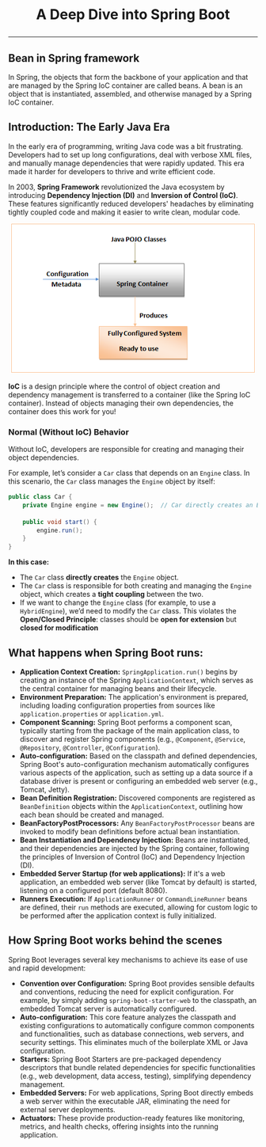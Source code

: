 # <p align="center"> A Deep Dive into Spring Boot </p>
---
## Bean in Spring framework
In Spring, the objects that form the backbone of your application and that are managed by the Spring IoC container are called beans. A bean is an object that is instantiated, assembled, and otherwise managed by a Spring IoC container.

## Introduction: The Early Java Era
In the early era of programming, writing Java code was a bit frustrating. Developers had to set up long configurations, deal with verbose XML files, and manually manage dependencies that were rapidly updated. This era made it harder for developers to thrive and write efficient code.

In 2003, **Spring Framework** revolutionized the Java ecosystem by introducing **Dependency Injection (DI)** and **Inversion of Control (IoC)**. These features significantly reduced developers' headaches by eliminating tightly coupled code and making it easier to write clean, modular code.

<p align="center"><img src="./images/ioc_container.png"/>
  
**IoC** is a design principle where the control of object creation and dependency management is transferred to a container (like the Spring IoC container). Instead of objects managing their own dependencies, the container does this work for you!

### Normal (Without IoC) Behavior
Without IoC, developers are responsible for creating and managing their object dependencies.

For example, let’s consider a `Car` class that depends on an `Engine` class. In this scenario, the `Car` class manages the `Engine` object by itself:
```java
public class Car {
    private Engine engine = new Engine();  // Car directly creates an Engine

    public void start() {
        engine.run();
    }
}
```
**In this case:**
* The `Car` class **directly creates** the `Engine` object.
* The `Car` class is responsible for both creating and managing the `Engine` object, which creates a **tight coupling** between the two.
* If we want to change the `Engine` class (for example, to use a `HybridEngine`), we’d need to modify the `Car` class. This violates the **Open/Closed Principle**: classes should be **open for extension** but **closed for modification**


## What happens when Spring Boot runs:
* **Application Context Creation:**
`SpringApplication.run()` begins by creating an instance of the Spring `ApplicationContext`, which serves as the central container for managing beans and their lifecycle.
* **Environment Preparation:**
The application's environment is prepared, including loading configuration properties from sources like `application.properties` or `application.yml`.
* **Component Scanning:**
Spring Boot performs a component scan, typically starting from the package of the main application class, to discover and register Spring components (e.g., `@Component`, `@Service`, `@Repository`, `@Controller`, `@Configuration`).
* **Auto-configuration:**
Based on the classpath and defined dependencies, Spring Boot's auto-configuration mechanism automatically configures various aspects of the application, such as setting up a data source if a database driver is present or configuring an embedded web server (e.g., Tomcat, Jetty).
* **Bean Definition Registration:**
Discovered components are registered as `BeanDefinition` objects within the `ApplicationContext`, outlining how each bean should be created and managed.
* **BeanFactoryPostProcessors:**
Any `BeanFactoryPostProcessor` beans are invoked to modify bean definitions before actual bean instantiation.
* **Bean Instantiation and Dependency Injection:**
Beans are instantiated, and their dependencies are injected by the Spring container, following the principles of Inversion of Control (IoC) and Dependency Injection (DI).
* **Embedded Server Startup (for web applications):**
If it's a web application, an embedded web server (like Tomcat by default) is started, listening on a configured port (default 8080).
* **Runners Execution:**
If `ApplicationRunner` or `CommandLineRunner` beans are defined, their `run` methods are executed, allowing for custom logic to be performed after the application context is fully initialized.

## How Spring Boot works behind the scenes
Spring Boot leverages several key mechanisms to achieve its ease of use and rapid development:
* **Convention over Configuration:**
Spring Boot provides sensible defaults and conventions, reducing the need for explicit configuration. For example, by simply adding `spring-boot-starter-web` to the classpath, an embedded Tomcat server is automatically configured.
* **Auto-configuration:**
This core feature analyzes the classpath and existing configurations to automatically configure common components and functionalities, such as database connections, web servers, and security settings. This eliminates much of the boilerplate XML or Java configuration.
* **Starters:**
Spring Boot Starters are pre-packaged dependency descriptors that bundle related dependencies for specific functionalities (e.g., web development, data access, testing), simplifying dependency management.
* **Embedded Servers:**
For web applications, Spring Boot directly embeds a web server within the executable JAR, eliminating the need for external server deployments.
* **Actuators:**
These provide production-ready features like monitoring, metrics, and health checks, offering insights into the running application.
